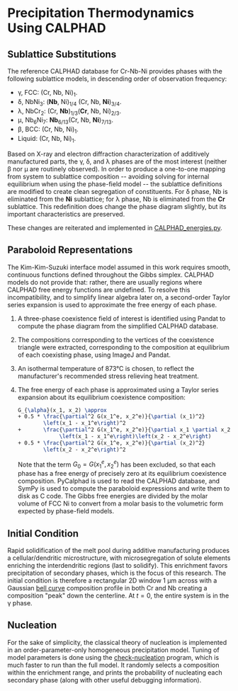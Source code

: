 # Precipitation Thermodynamics Using CALPHAD

## Sublattice Substitutions

The reference CALPHAD database for Cr-Nb-Ni provides phases with the
following sublattice models, in descending order of observation frequency:

- γ, FCC: (Cr, Nb, Ni)<sub>1</sub>.
- δ, NbNi<sub>3</sub>: (**Nb**, Ni)<sub>1/4</sub> (Cr, Nb, **Ni**)<sub>3/4</sub>.
- λ, NbCr<sub>2</sub>: (Cr, **Nb**)<sub>1/3</sub>(**Cr**, Nb, Ni)<sub>2/3</sub>.
- μ, Nb<sub>6</sub>Ni<sub>7</sub>: **Nb**<sub>6/13</sub>(Cr, Nb, **Ni**)<sub>7/13</sub>.
- β, BCC: (Cr, Nb, Ni)<sub>1</sub>.
- Liquid: (Cr, Nb, Ni)<sub>1</sub>.

Based on X-ray and electron diffraction characterization of additively
manufactured parts, the γ, δ, and λ phases are of the most interest
(neither β nor μ are routinely observed). In order to produce a one-to-one
mapping from system to sublattice composition -- avoiding solving for
internal equilibrium when using the phase-field model -- the sublattice
definitions are modified to create clean segregation of constituents. For
δ phase, Nb is eliminated from the **Ni** sublattice; for λ phase, Nb is
eliminated from the **Cr** sublattice. This redefinition does change the
phase diagram slightly, but its important characteristics are preserved.

These changes are reiterated and implemented in
[CALPHAD_energies.py](CALPHAD_energies.py).

## Paraboloid Representations

The Kim-Kim-Suzuki interface model assumed in this work requires smooth,
continuous functions defined throughout the Gibbs simplex. CALPHAD models
do not provide that: rather, there are usually regions where CALPHAD free
energy functions are undefined. To resolve this incompatibility, and to
simplify linear algebra later on, a second-order Taylor series expansion is
used to approximate the free energy of each phase.

1. A three-phase coexistence field of interest is identified using Pandat
   to compute the phase diagram from the simplified CALPHAD database.
2. The compositions corresponding to the vertices of the coexistence
   triangle were extracted, corresponding to the composition at equilibrium
   of each coexisting phase, using ImageJ and Pandat.
3. An isothermal temperature of 873°C is chosen, to reflect the manufacturer's
   recommended stress relieving heat treatment.
4. The free energy of each phase is approximated using a Taylor series
   expansion about its equilibrium coexistence composition:
   
   ```latex
   G_{\alpha}(x_1, x_2) \approx
   + 0.5 * \frac{\partial^2 G(x_1^e, x_2^e)}{\partial (x_1)^2}
           \left(x_1 - x_1^e\right)^2
   +       \frac{\partial^2 G(x_1^e, x_2^e)}{\partial x_1 \partial x_2}
                \left(x_1 - x_1^e\right)\left(x_2 - x_2^e\right)
   + 0.5 * \frac{\partial^2 G(x_1^e, x_2^e)}{\partial (x_2)^2}
           \left(x_2 - x_2^e\right)^2
   ```
   Note that the term $G_0 = G(x_1^e, x_2^e)$ has been excluded, so that
   each phase has a free energy of precisely zero at its equilibrium
   coexistence composition. PyCalphad is used to read the CALPHAD database,
   and SymPy is used to compute the paraboloid expressions and write them
   to disk as C code. The Gibbs free energies are divided by the molar
   volume of FCC Ni to convert from a molar basis to the volumetric form
   expected by phase-field models.

## Initial Condition

Rapid solidification of the melt pool during additive manufacturing produces a
cellular/dendritic microstructure, with microsegregation of solute elements
enriching the interdendritic regions (last to solidify). This enrichment favors
precipitation of secondary phases, which is the focus of this research. The
initial condition is therefore a rectangular 2D window 1 μm across with a
Gaussian [bell curve](enrichment.c) composition profile in both Cr and Nb
creating a composition "peak" down the centerline. At $t=0$, the entire system
is in the γ phase.

## Nucleation

For the sake of simplicity, the classical theory of nucleation is
implemented in an order-parameter-only homogeneous precipitation model.
Tuning of model parameters is done using the
[check-nucleation](check-nucleation.cpp) program, which is much faster
to run than the full model. It randomly selects a composition within the
enrichment range, and prints the probability of nucleating each secondary
phase (along with other useful debugging information).
